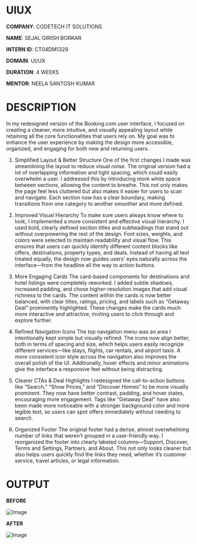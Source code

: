 # UIUX

**COMPANY**: CODETECH IT SOLUTIONS

**NAME**: SEJAL GIRISH BORKAR

**INTERN ID**: CT04DM1329

**DOMAIN**: UI/UX

**DURATION**: 4 WEEKS

**MENTOR**:  NEELA SANTOSH KUMAR

# DESCRIPTION 

In my redesigned version of the Booking.com user interface, I focused on creating a cleaner, more intuitive, and visually appealing layout while retaining all the core functionalities that users rely on. My goal was to enhance the user experience by making the design more accessible, organized, and engaging for both new and returning users.

1. Simplified Layout & Better Structure
One of the first changes I made was streamlining the layout to reduce visual noise. The original version had a lot of overlapping information and tight spacing, which could easily overwhelm a user. I addressed this by introducing more white space between sections, allowing the content to breathe. This not only makes the page feel less cluttered but also makes it easier for users to scan and navigate. Each section now has a clear boundary, making transitions from one category to another smoother and more defined.

2. Improved Visual Hierarchy
To make sure users always know where to look, I implemented a more consistent and effective visual hierarchy. I used bold, clearly defined section titles and subheadings that stand out without overpowering the rest of the design. Font sizes, weights, and colors were selected to maintain readability and visual flow. This ensures that users can quickly identify different content blocks like offers, destinations, property types, and deals. Instead of having all text treated equally, the design now guides users’ eyes naturally across the interface—from the headline all the way to action buttons.

3. More Engaging Cards
The card-based components for destinations and hotel listings were completely reworked. I added subtle shadows, increased padding, and chose higher-resolution images that add visual richness to the cards. The content within the cards is now better balanced, with clear titles, ratings, pricing, and labels such as “Getaway Deal” prominently highlighted. These changes make the cards much more interactive and attractive, inviting users to click through and explore further.

4. Refined Navigation Icons
The top navigation menu was an area I intentionally kept simple but visually refined. The icons now align better, both in terms of spacing and size, which helps users easily recognize different services—like stays, flights, car rentals, and airport taxis. A more consistent icon style across the navigation also improves the overall polish of the UI. Additionally, hover effects and minor animations give the interface a responsive feel without being distracting.

5. Clearer CTAs & Deal Highlights
I redesigned the call-to-action buttons like “Search,” “Show Prices,” and “Discover Homes” to be more visually prominent. They now have better contrast, padding, and hover states, encouraging more engagement. Tags like “Getaway Deal” have also been made more noticeable with a stronger background color and more legible text, so users can spot offers immediately without needing to search.

6. Organized Footer
The original footer had a dense, almost overwhelming number of links that weren’t grouped in a user-friendly way. I reorganized the footer into clearly labeled columns—Support, Discover, Terms and Settings, Partners, and About. This not only looks cleaner but also helps users quickly find the links they need, whether it’s customer service, travel articles, or legal information.

# OUTPUT

**BEFORE**

![Image](https://github.com/user-attachments/assets/ac457297-eb8e-4044-bd4b-827fc0e5b8d1)

**AFTER**

![Image](https://github.com/user-attachments/assets/4ddcccf6-8100-4116-b9fc-0dde10e19193)
